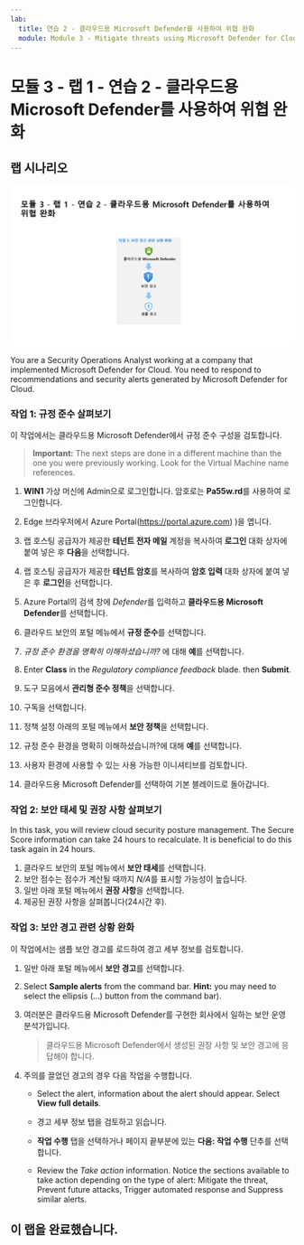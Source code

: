 ```yaml
---
lab:
  title: 연습 2 - 클라우드용 Microsoft Defender를 사용하여 위협 완화
  module: Module 3 - Mitigate threats using Microsoft Defender for Cloud
---
```


# <a name="module-3---lab-1---exercise-2---mitigate-threats-using-microsoft-defender-for-cloud"></a>모듈 3 - 랩 1 - 연습 2 - 클라우드용 Microsoft Defender를 사용하여 위협 완화

## <a name="lab-scenario"></a>랩 시나리오

![랩 개요입니다.](../Media/SC-200-Lab_Diagrams_Mod3_L1_Ex2.png)

You are a Security Operations Analyst working at a company that implemented Microsoft Defender for Cloud. You need to respond to recommendations and security alerts generated by Microsoft Defender for Cloud.


### <a name="task-1-explore-regulatory-compliance"></a>작업 1: 규정 준수 살펴보기

이 작업에서는 클라우드용 Microsoft Defender에서 규정 준수 구성을 검토합니다. 

><bpt id="p1">**</bpt>Important:<ept id="p1">**</ept> The next steps are done in a different machine than the one you were previously working. Look for the Virtual Machine name references.

1. **WIN1** 가상 머신에 Admin으로 로그인합니다. 암호로는 **Pa55w.rd**를 사용하여 로그인합니다.  

1. Edge 브라우저에서 Azure Portal(https://portal.azure.com) )을 엽니다.

1. 랩 호스팅 공급자가 제공한 **테넌트 전자 메일** 계정을 복사하여 **로그인** 대화 상자에 붙여 넣은 후 **다음**을 선택합니다.

1. 랩 호스팅 공급자가 제공한 **테넌트 암호**를 복사하여 **암호 입력** 대화 상자에 붙여 넣은 후 **로그인**을 선택합니다.

1. Azure Portal의 검색 창에 *Defender*를 입력하고 **클라우드용 Microsoft Defender**를 선택합니다.

1. 클라우드 보안의 포털 메뉴에서 **규정 준수**를 선택합니다.
1. *규정 준수 환경을 명확히 이해하셨습니까?* 에 대해 **예**를 선택합니다.
1. Enter <bpt id="p1">**</bpt>Class<ept id="p1">**</ept> in the <bpt id="p2">*</bpt>Regulatory compliance feedback<ept id="p2">*</ept> blade. then <bpt id="p1">**</bpt>Submit<ept id="p1">**</ept>.
1. 도구 모음에서 **관리형 준수 정책**을 선택합니다.
1. 구독을 선택합니다.
1. 정책 설정 아래의 포털 메뉴에서 **보안 정책**을 선택합니다.
1. 규정 준수 환경을 명확히 이해하셨습니까?에 대해 **예**를 선택합니다.
1. 사용자 환경에 사용할 수 있는 사용 가능한 이니셔티브를 검토합니다.
1. 클라우드용 Microsoft Defender를 선택하여 기본 블레이드로 돌아갑니다.

### <a name="task-2-explore-security-posture-and-recommendations"></a>작업 2: 보안 태세 및 권장 사항 살펴보기

In this task, you will review cloud security posture management.  The Secure Score information can take 24 hours to recalculate.  It is beneficial to do this task again in 24 hours.

1. 클라우드 보안의 포털 메뉴에서 **보안 태세**를 선택합니다.
1. 보안 점수는 점수가 계산될 때까지 *N/A*를 표시할 가능성이 높습니다.
1. 일반 아래 포털 메뉴에서 **권장 사항**을 선택합니다.
1. 제공된 권장 사항을 살펴봅니다(24시간 후).




### <a name="task-3-mitigate-security-alerts"></a>작업 3: 보안 경고 관련 상황 완화

이 작업에서는 샘플 보안 경고를 로드하여 경고 세부 정보를 검토합니다.


1. 일반 아래 포털 메뉴에서 **보안 경고**를 선택합니다.

1. Select <bpt id="p1">**</bpt>Sample alerts<ept id="p1">**</ept> from the command bar. <bpt id="p1">**</bpt>Hint:<ept id="p1">**</ept> you may need to select the ellipsis (...) button from the command bar).

1. 여러분은 클라우드용 Microsoft Defender를 구현한 회사에서 일하는 보안 운영 분석가입니다.  

    >클라우드용 Microsoft Defender에서 생성된 권장 사항 및 보안 경고에 응답해야 합니다.

1. 주의를 끌었던 경고의 경우 다음 작업을 수행합니다.

    - Select the alert, information about the alert should appear. Select <bpt id="p1">**</bpt>View full details<ept id="p1">**</ept>.

    - 경고 세부 정보 탭을 검토하고 읽습니다.

    - **작업 수행** 탭을 선택하거나 페이지 끝부분에 있는 **다음: 작업 수행** 단추를 선택합니다.

    - Review the <bpt id="p1">*</bpt>Take action<ept id="p1">*</ept> information. Notice the sections available to take action depending on the type of alert: Mitigate the threat, Prevent future attacks, Trigger automated response and Suppress similar alerts.

## <a name="you-have-completed-the-lab"></a>이 랩을 완료했습니다.
